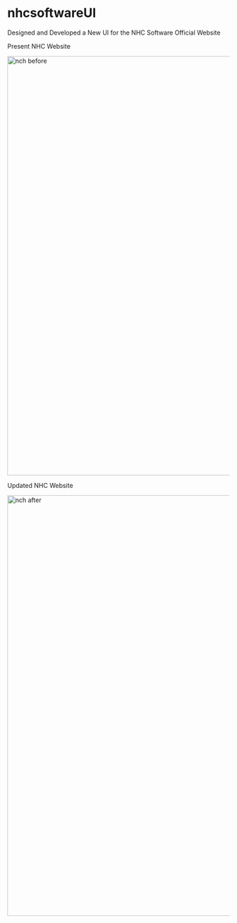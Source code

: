 # nhcsoftwareUI
Designed and Developed a New UI for the NHC Software Official Website

Present NHC Website

<img width="950" alt="nch before" src="https://github.com/SHK-develops/nhcsoftwareUI/assets/52732015/71c49478-2125-4cfc-b472-ba552984ce9b">


Updated NHC Website


<img width="953" alt="nch after" src="https://github.com/SHK-develops/nhcsoftwareUI/assets/52732015/5a6399fe-6130-4077-b02b-f685b08b9e38">
